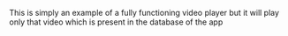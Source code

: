This is simply an example of a fully functioning video player but it will play only that video which is present in the database of the app
